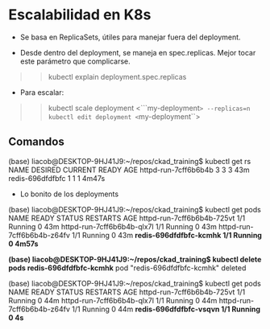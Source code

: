 # Escalabilidad en K8s

- Se basa en ReplicaSets, útiles para manejar fuera del deployment.

- Desde dentro del deployment, se maneja en spec.replicas. Mejor tocar este parámetro que complicarse.
>> kubectl explain deployment.spec.replicas

- Para escalar:

>> kubectl scale deployment <```my-deployment``> --replicas=n
>> kubectl edit deployment <``my-deployment``>


## Comandos

(base) liacob@DESKTOP-9HJ41J9:~/repos/ckad_training$ kubectl get rs
NAME                   DESIRED   CURRENT   READY   AGE
httpd-run-7cff6b6b4b   3         3         3       43m
redis-696dfdfbfc       1         1         1       4m47s

- Lo bonito de los deployments

(base) liacob@DESKTOP-9HJ41J9:~/repos/ckad_training$ kubectl get pods
NAME                         READY   STATUS    RESTARTS   AGE
httpd-run-7cff6b6b4b-725vt   1/1     Running   0          43m
httpd-run-7cff6b6b4b-qlx7l   1/1     Running   0          43m
httpd-run-7cff6b6b4b-z64fv   1/1     Running   0          43m
**redis-696dfdfbfc-kcmhk       1/1     Running   0          4m57s**

**(base) liacob@DESKTOP-9HJ41J9:~/repos/ckad_training$ kubectl delete pods redis-696dfdfbfc-kcmhk** 
pod "redis-696dfdfbfc-kcmhk" deleted

(base) liacob@DESKTOP-9HJ41J9:~/repos/ckad_training$ kubectl get pods
NAME                         READY   STATUS    RESTARTS   AGE
httpd-run-7cff6b6b4b-725vt   1/1     Running   0          44m
httpd-run-7cff6b6b4b-qlx7l   1/1     Running   0          44m
httpd-run-7cff6b6b4b-z64fv   1/1     Running   0          44m
**redis-696dfdfbfc-vsqvn       1/1     Running   0          4s**